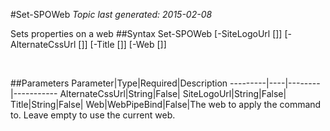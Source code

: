 #Set-SPOWeb
*Topic last generated: 2015-02-08*

Sets properties on a web
##Syntax
    Set-SPOWeb [-SiteLogoUrl [<String>]] [-AlternateCssUrl [<String>]] [-Title [<String>]] [-Web [<WebPipeBind>]]

&nbsp;

##Parameters
Parameter|Type|Required|Description
---------|----|--------|-----------
AlternateCssUrl|String|False|
SiteLogoUrl|String|False|
Title|String|False|
Web|WebPipeBind|False|The web to apply the command to. Leave empty to use the current web.
